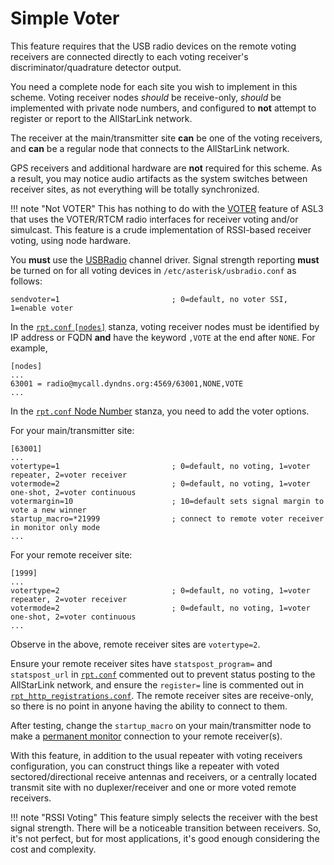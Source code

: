 # Simple Voter
This feature requires that the USB radio devices on the remote voting receivers are connected directly to each voting receiver's discriminator/quadrature detector output. 

You need a complete node for each site you wish to implement in this scheme. Voting receiver nodes *should* be receive-only, *should* be implemented with private node numbers, and configured to **not** attempt to register or report to the AllStarLink network.

The receiver at the main/transmitter site **can** be one of the voting receivers, and **can** be a regular node that connects to the AllStarLink network. 

GPS receivers and additional hardware are **not** required for this scheme. As a result, you may notice audio artifacts as the system switches between receiver sites, as not everything will be totally synchronized.

!!! note "Not VOTER"
    This has nothing to do with the [VOTER](../voter/index.md) feature of ASL3 that uses the VOTER/RTCM radio interfaces for receiver voting and/or simulcast. This feature is a crude implementation of RSSI-based receiver voting, using node hardware.

You **must** use the [USBRadio](./usbinterfaces.md) channel driver. Signal strength reporting **must** be turned on for all voting devices in `/etc/asterisk/usbradio.conf` as follows:

```
sendvoter=1                         ; 0=default, no voter SSI, 1=enable voter
```

In the [`rpt.conf` `[nodes]`](../config/rpt_conf.md#nodes-stanza) stanza, voting receiver nodes must be identified by IP address or FQDN **and** have the keyword `,VOTE` at the end after `NONE`. For example,

```
[nodes]
...
63001 = radio@mycall.dyndns.org:4569/63001,NONE,VOTE
...
```

In the [`rpt.conf` Node Number](../config/rpt_conf.md#node-number-stanza) stanza, you need to add the voter options.

For your main/transmitter site:

```
[63001]
...
votertype=1                         ; 0=default, no voting, 1=voter repeater, 2=voter receiver
votermode=2                         ; 0=default, no voting, 1=voter one-shot, 2=voter continuous
votermargin=10                      ; 10=default sets signal margin to vote a new winner
startup_macro=*21999                ; connect to remote voter receiver in monitor only mode
...
```

For your remote receiver site:

```
[1999]
...
votertype=2                         ; 0=default, no voting, 1=voter repeater, 2=voter receiver
votermode=2                         ; 0=default, no voting, 1=voter one-shot, 2=voter continuous
...
```

Observe in the above, remote receiver sites are `votertype=2`.

Ensure your remote receiver sites have `statspost_program=` and `statspost_url` in [`rpt.conf`](../config/rpt_conf.md#statpost_url) commented out to prevent status posting to the AllStarLink network, and ensure the `register=` line is commented out in [`rpt_http_registrations.conf`](./httpreg.md). The remote receiver sites are receive-only, so there is no point in anyone having the ability to connect to them.

After testing, change the `startup_macro` on your main/transmitter node to make a [permanent monitor](./permanentnode.md) connection to your remote receiver(s).

With this feature, in addition to the usual repeater with voting receivers configuration, you can construct things like a repeater with voted sectored/directional receive antennas and receivers, or a centrally located transmit site with no duplexer/receiver and one or more voted remote receivers.

!!! note "RSSI Voting"
    This feature simply selects the receiver with the best signal strength. There will be a noticeable transition between receivers. So, it's not perfect, but for most applications, it's good enough considering the cost and complexity.
